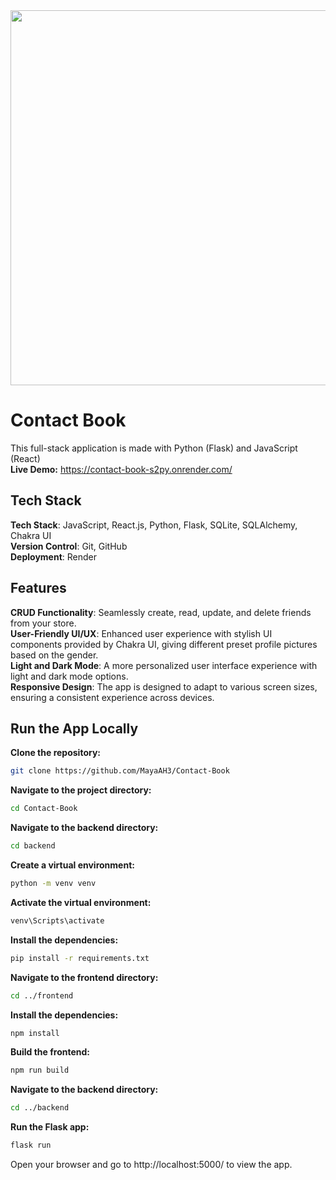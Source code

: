 <div align="center">
  <img  width="auto" height="600"  src="https://i.imgur.com/muctOEy.png">
</div>


# Contact Book
This full-stack application is made with Python (Flask) and JavaScript (React) <br />
**Live Demo:** https://contact-book-s2py.onrender.com/

## Tech Stack
**Tech Stack**: JavaScript, React.js, Python, Flask, SQLite, SQLAlchemy, Chakra UI <br />
**Version Control**: Git, GitHub <br />
**Deployment**: Render <br />

## Features
**CRUD Functionality**: Seamlessly create, read, update, and delete friends from your store. <br />
**User-Friendly UI/UX**: Enhanced user experience with stylish UI components provided by Chakra UI, giving different preset profile pictures based on the gender. <br />
**Light and Dark Mode**: A more personalized user interface experience with light and dark mode options. <br />
**Responsive Design**: The app is designed to adapt to various screen sizes, ensuring a consistent experience across devices. <br />


## Run the App Locally
**Clone the repository:** <br />

```bash
git clone https://github.com/MayaAH3/Contact-Book
```

**Navigate to the project directory:** <br />

```bash
cd Contact-Book
```

**Navigate to the backend directory:** <br />

```bash
cd backend
```

**Create a virtual environment:**<br />

```bash
python -m venv venv
```

**Activate the virtual environment:** <br />

```bash
venv\Scripts\activate
```

**Install the dependencies:** <br />

```bash
pip install -r requirements.txt
```

**Navigate to the frontend directory:** <br />

```bash
cd ../frontend
```

**Install the dependencies:** <br />

```bash
npm install
```

**Build the frontend:** <br />

```bash
npm run build
```

**Navigate to the backend directory:** <br />

```bash
cd ../backend
```

**Run the Flask app:** <br />

```bash
flask run
```

Open your browser and go to http://localhost:5000/ to view the app.
